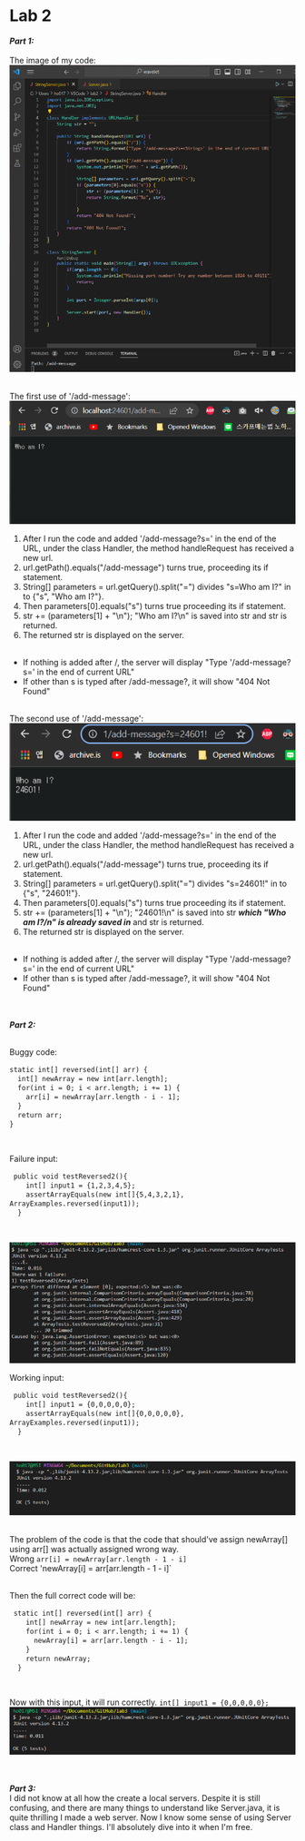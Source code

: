 # Lab 2<br/>

***Part 1:*** <br/><br/>
The image of my code: <br/>
![Code](https://github.com/hojun01720/cse15l-lab-reports/blob/main/Screenshot%202023-04-24%20112109.png?raw=true)<br/><br/>

The first use of '/add-message':<br/>
![First](https://github.com/hojun01720/cse15l-lab-reports/blob/main/Screenshot%202023-04-24%20111605.png?raw=true)<br/>

  1. After I run the code and added '/add-message?s=<String>' in the end of the URL, under the class Handler, the method handleRequest has received a new url.<br/>
  2. url.getPath().equals("/add-message") turns true, proceeding its if statement.<br/>
  3. String[] parameters = url.getQuery().split("=") divides "s=Who am I?" in to {"s", "Who am I?"}. <br/>
  4. Then parameters[0].equals("s") turns true proceeding its if statement. <br/>
  5. str += (parameters[1] + "\n"); "Who am I?\n" is saved into str and str is returned.<br/>
  6. The returned str is displayed on the server.<br/><br/>

  * If nothing is added after /, the server will display "Type '/add-message?s=<String>' in the end of current URL"
  * If other than s is typed after /add-message?, it will show "404 Not Found"<br/><br/>
  
The second use of '/add-message': <br/>
![Second](https://github.com/hojun01720/cse15l-lab-reports/blob/main/Screenshot%202023-04-24%20112255.png?raw=true)<br/>

   1. After I run the code and added '/add-message?s=<String>' in the end of the URL, under the class Handler, the method handleRequest has received a new url.<br/>
  2. url.getPath().equals("/add-message") turns true, proceeding its if statement.<br/>
  3. String[] parameters = url.getQuery().split("=") divides "s=24601!" in to {"s", "24601!"}. <br/>
  4. Then parameters[0].equals("s") turns true proceeding its if statement. <br/>
  5. str += (parameters[1] + "\n"); "24601!\n" is saved into str ***which "Who am I?/n" is already saved in*** and str is returned.<br/>
  6. The returned str is displayed on the server. <br/><br/>
  
   * If nothing is added after /, the server will display "Type '/add-message?s=<String>' in the end of current URL"
  * If other than s is typed after /add-message?, it will show "404 Not Found"<br/><br/><br/>
  
  
  ***Part 2:*** <br/><br/>
  
  Buggy code: <br/>
  
  ```
  static int[] reversed(int[] arr) {
    int[] newArray = new int[arr.length];
    for(int i = 0; i < arr.length; i += 1) {
      arr[i] = newArray[arr.length - i - 1];
    }
    return arr;
  }
  ```
<br/>

Failure input: <br/>
```
 public void testReversed2(){
    int[] input1 = {1,2,3,4,5};
    assertArrayEquals(new int[]{5,4,3,2,1}, ArrayExamples.reversed(input1));
  }
 ```
<br/> 

![Fail](https://github.com/hojun01720/cse15l-lab-reports/blob/main/Screenshot%202023-04-24%20134022.png?raw=true)<br/>

Working input: <br/>
```
 public void testReversed2(){
    int[] input1 = {0,0,0,0,0};
    assertArrayEquals(new int[]{0,0,0,0,0}, ArrayExamples.reversed(input1));
  }
 ```
<br/> 

![Work](https://github.com/hojun01720/cse15l-lab-reports/blob/main/Screenshot%202023-04-24%20134035.png?raw=true)<br/><br/>

The problem of the code is that the code that should've assign newArray[] using arr[] was actually assigned wrong way.<br/>
Wrong `arr[i] = newArray[arr.length - 1 - i]` <br/>
Correct 'newArray[i] = arr[arr.length - 1 - i]` <br/><br/>

Then the full correct code will be: <br/>
```
 static int[] reversed(int[] arr) {
    int[] newArray = new int[arr.length];
    for(int i = 0; i < arr.length; i += 1) {
      newArray[i] = arr[arr.length - i - 1];
    }
    return newArray;
  }
```
<br/>

Now with this input, it will run correctly.
`int[] input1 = {0,0,0,0,0};` <br/>
![Fix](https://github.com/hojun01720/cse15l-lab-reports/blob/main/Screenshot%202023-04-24%20142150.png?raw=true)<br/><br/><br/>


***Part 3:***<br/>
I did not know at all how the create a local servers. Despite it is still confusing, and there are many things to understand like Server.java, it is quite thrilling I made a web server. Now I know some sense of using Server class and Handler things. I'll absolutely dive into it when I'm free.

